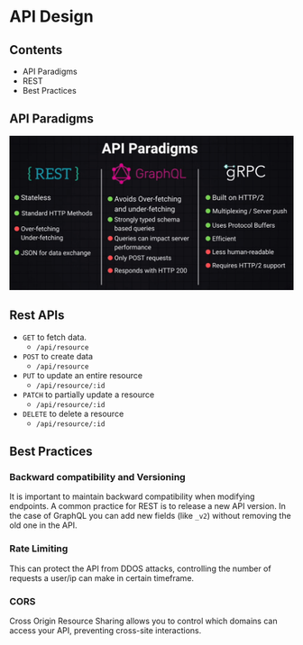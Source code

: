 # API Design

## Contents

- API Paradigms
- REST
- Best Practices

## API Paradigms

![API Paradigms](api_paradigms.png)

## Rest APIs

- `GET` to fetch data.
  - `/api/resource`
- `POST` to create data
  - `/api/resource`
- `PUT` to update an entire resource
  - `/api/resource/:id`
- `PATCH` to partially update a resource
  - `/api/resource/:id`
- `DELETE` to delete a resource
  - `/api/resource/:id`

## Best Practices

### Backward compatibility and Versioning

It is important to maintain backward compatibility when modifying endpoints.
A common practice for REST is to release a new API version.
In the case of GraphQL you can add new fields (like `_v2`) without removing the old one in the API.

### Rate Limiting

This can protect the API from DDOS attacks, controlling the number of requests a user/ip can make in certain timeframe.

### CORS

Cross Origin Resource Sharing allows you to control which domains can access your API, preventing cross-site interactions.
